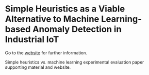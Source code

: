 # Simple Heuristics as a Viable Alternative to Machine Learning-based Anomaly Detection in Industrial IoT

Go to the [website](http://www.nfstream.org/SH-vs-ML/) for further information.

Simple heuristics vs. machine learning experimental evaluation paper supporting material and website.
